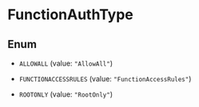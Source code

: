 

# FunctionAuthType

## Enum


* `ALLOWALL` (value: `"AllowAll"`)

* `FUNCTIONACCESSRULES` (value: `"FunctionAccessRules"`)

* `ROOTONLY` (value: `"RootOnly"`)



